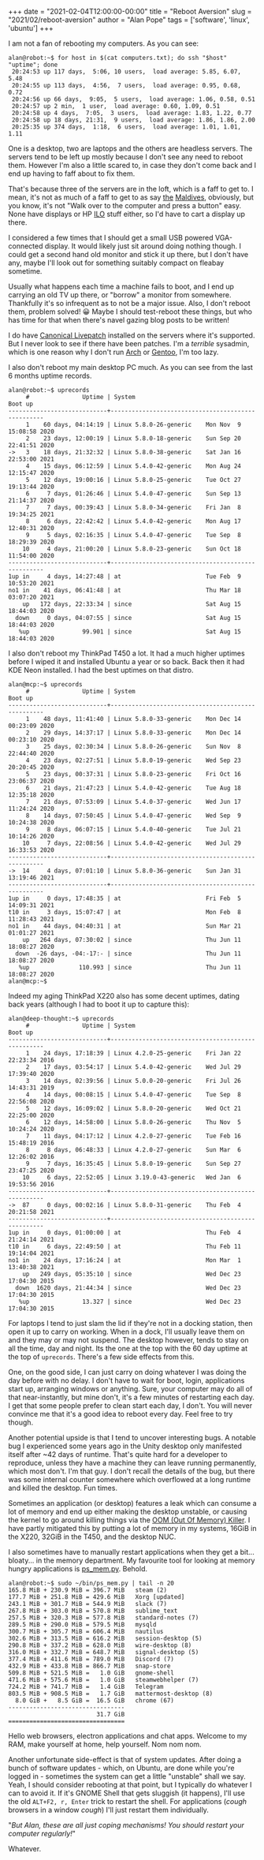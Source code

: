 +++
date = "2021-02-04T12:00:00-00:00"
title = "Reboot Aversion"
slug = "2021/02/reboot-aversion"
author = "Alan Pope"
tags = ['software', 'linux', 'ubuntu']
+++

I am not a fan of rebooting my computers. As you can see:

```shell
alan@robot:~$ for host in $(cat computers.txt); do ssh "$host" "uptime"; done
 20:24:53 up 117 days,  5:06, 10 users,  load average: 5.85, 6.07, 5.48
 20:24:55 up 113 days,  4:56,  7 users,  load average: 0.95, 0.68, 0.72
 20:24:56 up 66 days,  9:05,  5 users,  load average: 1.06, 0.58, 0.51
 20:24:57 up 2 min,  1 user,  load average: 0.60, 1.09, 0.51
 20:24:58 up 4 days,  7:05,  3 users,  load average: 1.83, 1.22, 0.77
 20:24:58 up 18 days, 21:31,  9 users,  load average: 1.86, 1.86, 2.00
 20:25:35 up 374 days,  1:18,  6 users,  load average: 1.01, 1.01, 1.11
```

One is a desktop, two are laptops and the others are headless servers. The servers tend to be left up mostly because I don't see any need to reboot them. However I'm also a little scared to, in case they don't come back and I end up having to faff about to fix them.

That's because three of the servers are in the loft, which is a faff to get to. I mean, it's not as much of a faff to get to as say [the](/images/2021-02-04/maldives1.jpg) [Maldives](/images/2021-02-04/maldives2.jpg), obviously, but you know, it's not "Walk over to the computer and press a button" easy. None have displays or HP [ILO](https://www.hpe.com/us/en/servers/integrated-lights-out-ilo.html) stuff either, so I'd have to cart a display up there.

I considered a few times that I should get a small USB powered VGA-connected display. It would likely just sit around doing nothing though. I could get a second hand old monitor and stick it up there, but I don't have any, maybe I'll look out for something suitably compact on fleabay sometime. 

Usually what happens each time a machine fails to boot, and I end up carrying an old TV up there, or "borrow" a monitor from somewhere. Thankfully it's so infrequent as to not be a major issue. Also, I don't reboot them, problem solved! 😀 Maybe I should test-reboot these things, but who has time for that when there's navel gazing blog posts to be written! 

I do have [Canonical Livepatch](https://ubuntu.com/security/livepatch) installed on the servers where it's supported. But I never look to see if there have been patches. I'm a *terrible* sysadmin, which is one reason why I don't run [Arch](https://twitter.com/archlinuxmemes/status/1286728740244819968) or [Gentoo](https://web.archive.org/web/20080830031318/http://funroll-loops.info/), I'm too lazy.

I also don't reboot my main desktop PC much. As you can see from the last 6 months uptime records.

```shell
alan@robot:~$ uprecords 
     #               Uptime | System                                     Boot up
----------------------------+---------------------------------------------------
     1    60 days, 04:14:19 | Linux 5.8.0-26-generic    Mon Nov  9 15:08:58 2020
     2    23 days, 12:00:19 | Linux 5.8.0-18-generic    Sun Sep 20 22:41:51 2020
->   3    18 days, 21:32:32 | Linux 5.8.0-38-generic    Sat Jan 16 22:53:00 2021
     4    15 days, 06:12:59 | Linux 5.4.0-42-generic    Mon Aug 24 12:15:47 2020
     5    12 days, 19:00:16 | Linux 5.8.0-25-generic    Tue Oct 27 19:13:44 2020
     6     7 days, 01:26:46 | Linux 5.4.0-47-generic    Sun Sep 13 21:14:37 2020
     7     7 days, 00:39:43 | Linux 5.8.0-34-generic    Fri Jan  8 19:34:25 2021
     8     6 days, 22:42:42 | Linux 5.4.0-42-generic    Mon Aug 17 12:40:31 2020
     9     5 days, 02:16:35 | Linux 5.4.0-47-generic    Tue Sep  8 18:29:39 2020
    10     4 days, 21:00:20 | Linux 5.8.0-23-generic    Sun Oct 18 11:54:00 2020
----------------------------+---------------------------------------------------
1up in     4 days, 14:27:48 | at                        Tue Feb  9 10:53:20 2021
no1 in    41 days, 06:41:48 | at                        Thu Mar 18 03:07:20 2021
    up   172 days, 22:33:34 | since                     Sat Aug 15 18:44:03 2020
  down     0 days, 04:07:55 | since                     Sat Aug 15 18:44:03 2020
   %up               99.901 | since                     Sat Aug 15 18:44:03 2020
```

I also don't reboot my ThinkPad T450 a lot. It had a much higher uptimes before I wiped it and installed Ubuntu a year or so back. Back then it had KDE Neon installed. I had the best uptimes on that distro.

```shell
alan@mcp:~$ uprecords
     #               Uptime | System                                     Boot up
----------------------------+---------------------------------------------------
     1    48 days, 11:41:40 | Linux 5.8.0-33-generic    Mon Dec 14 00:23:09 2020
     2    29 days, 14:37:17 | Linux 5.8.0-33-generic    Mon Dec 14 00:23:10 2020
     3    25 days, 02:30:34 | Linux 5.8.0-26-generic    Sun Nov  8 22:44:40 2020
     4    23 days, 02:27:51 | Linux 5.8.0-19-generic    Wed Sep 23 20:20:45 2020
     5    23 days, 00:37:31 | Linux 5.8.0-23-generic    Fri Oct 16 23:06:37 2020
     6    21 days, 21:47:23 | Linux 5.4.0-42-generic    Tue Aug 18 12:35:18 2020
     7    21 days, 07:53:09 | Linux 5.4.0-37-generic    Wed Jun 17 11:24:24 2020
     8    14 days, 07:50:45 | Linux 5.4.0-47-generic    Wed Sep  9 10:24:38 2020
     9     8 days, 06:07:15 | Linux 5.4.0-40-generic    Tue Jul 21 10:14:26 2020
    10     7 days, 22:08:56 | Linux 5.4.0-42-generic    Wed Jul 29 16:33:53 2020
----------------------------+---------------------------------------------------
->  14     4 days, 07:01:10 | Linux 5.8.0-36-generic    Sun Jan 31 13:19:46 2021
----------------------------+---------------------------------------------------
1up in     0 days, 17:48:35 | at                        Fri Feb  5 14:09:31 2021
t10 in     3 days, 15:07:47 | at                        Mon Feb  8 11:28:43 2021
no1 in    44 days, 04:40:31 | at                        Sun Mar 21 01:01:27 2021
    up   264 days, 07:30:02 | since                     Thu Jun 11 18:08:27 2020
  down  -26 days, -04:-17:- | since                     Thu Jun 11 18:08:27 2020
   %up              110.993 | since                     Thu Jun 11 18:08:27 2020
alan@mcp:~$ 

```

Indeed my aging ThinkPad X220 also has some decent uptimes, dating back years (although I had to boot it up to capture this):

```shell
alan@deep-thought:~$ uprecords
     #               Uptime | System                                     Boot up
----------------------------+---------------------------------------------------
     1    24 days, 17:18:39 | Linux 4.2.0-25-generic    Fri Jan 22 22:23:34 2016
     2    17 days, 03:54:17 | Linux 5.4.0-42-generic    Wed Jul 29 17:39:40 2020
     3    14 days, 02:39:56 | Linux 5.0.0-20-generic    Fri Jul 26 14:43:31 2019
     4    14 days, 00:08:15 | Linux 5.4.0-47-generic    Tue Sep  8 22:56:08 2020
     5    12 days, 16:09:02 | Linux 5.8.0-20-generic    Wed Oct 21 22:25:00 2020
     6    12 days, 14:58:00 | Linux 5.8.0-26-generic    Thu Nov  5 10:24:24 2020
     7    11 days, 04:17:12 | Linux 4.2.0-27-generic    Tue Feb 16 15:48:19 2016
     8     8 days, 06:48:33 | Linux 4.2.0-27-generic    Sun Mar  6 12:26:02 2016
     9     7 days, 16:35:45 | Linux 5.8.0-19-generic    Sun Sep 27 23:47:25 2020
    10     6 days, 22:52:05 | Linux 3.19.0-43-generic   Wed Jan  6 19:53:56 2016
----------------------------+---------------------------------------------------
->  87     0 days, 00:02:16 | Linux 5.8.0-31-generic    Thu Feb  4 20:21:58 2021
----------------------------+---------------------------------------------------
1up in     0 days, 01:00:00 | at                        Thu Feb  4 21:24:14 2021
t10 in     6 days, 22:49:50 | at                        Thu Feb 11 19:14:04 2021
no1 in    24 days, 17:16:24 | at                        Mon Mar  1 13:40:38 2021
    up   249 days, 05:35:10 | since                     Wed Dec 23 17:04:30 2015
  down  1620 days, 21:44:34 | since                     Wed Dec 23 17:04:30 2015
   %up               13.327 | since                     Wed Dec 23 17:04:30 2015

```

For laptops I tend to just slam the lid if they're not in a docking station, then open it up to carry on working. When in a dock, I'll usually leave them on and they may or may not suspend. The desktop however, tends to stay on all the time, day and night. Its the one at the top with the 60 day uptime at the top of `uprecords`. There's a few side effects from this. 

One, on the good side, I can just carry on doing whatever I was doing the day before with no delay. I don't have to wait for boot, login, applications start up, arranging windows or anything. Sure, your computer may do all of that near-instantly, but mine don't, it's a few minutes of restarting each day. I get that some people prefer to clean start each day, I don't. You will never convince me that it's a good idea to reboot every day. Feel free to try though.

Another potential upside is that I tend to uncover interesting bugs. A notable bug I experienced some years ago in the Unity desktop only manifested itself after ~42 days of runtime. That's quite hard for a developer to reproduce, unless they have a machine they can leave running permanently, which most don't. I'm that guy. I don't recall the details of the bug, but there was some internal counter somewhere which overflowed at a long runtime and killed the desktop. Fun times. 

Sometimes an application (or desktop) features a leak which can consume a lot of memory and end up either making the desktop unstable, or causing the kernel to go around killing things via the [OOM (Out Of Memory) Killer](https://www.kernel.org/doc/gorman/html/understand/understand016.html). I have partly mitigated this by putting a lot of memory in my systems, 16GiB in the X220, 32GiB in the T450, and the desktop NUC. 

I also sometimes have to manually restart applications when they get a bit... bloaty... in the memory department. My favourite tool for looking at memory hungry applications is [ps_mem.py](https://github.com/pixelb/ps_mem). Behold.

```shell
alan@robot:~$ sudo ~/bin/ps_mem.py | tail -n 20
165.8 MiB + 230.9 MiB = 396.7 MiB	steam (2)
177.7 MiB + 251.8 MiB = 429.6 MiB	Xorg [updated]
243.1 MiB + 301.7 MiB = 544.9 MiB	slack (7)
267.8 MiB + 303.0 MiB = 570.8 MiB	sublime_text
257.5 MiB + 320.3 MiB = 577.8 MiB	standard-notes (7)
289.5 MiB + 290.0 MiB = 579.5 MiB	mysqld
300.7 MiB + 305.7 MiB = 606.4 MiB	nautilus
302.6 MiB + 313.5 MiB = 616.2 MiB	session-desktop (5)
290.8 MiB + 337.2 MiB = 628.0 MiB	wire-desktop (8)
316.0 MiB + 332.7 MiB = 648.7 MiB	signal-desktop (5)
377.4 MiB + 411.6 MiB = 789.0 MiB	Discord (7)
432.9 MiB + 433.8 MiB = 866.7 MiB	snap-store
509.8 MiB + 521.5 MiB =   1.0 GiB	gnome-shell
471.6 MiB + 575.6 MiB =   1.0 GiB	steamwebhelper (7)
724.2 MiB + 741.7 MiB =   1.4 GiB	Telegram
803.5 MiB + 908.5 MiB =   1.7 GiB	mattermost-desktop (8)
  8.0 GiB +   8.5 GiB =  16.5 GiB	chrome (67)
---------------------------------
                         31.7 GiB
=================================
```

Hello web browsers, electron applications and chat apps. Welcome to my RAM, make yourself at home, help yourself. Nom nom nom.

Another unfortunate side-effect is that of system updates. After doing a bunch of software updates - which, on Ubuntu, are done while you're logged in - sometimes the system can get a little "unstable" shall we say. Yeah, I should consider rebooting at that point, but I typically do whatever I can to avoid it. If it's GNOME Shell that gets sluggish (it happens), I'll use the old `ALT+F2, r, Enter` trick to restart the shell. For applications (*cough* browsers in a window *cough*) I'll just restart them individually.

"*But Alan, these are all just coping mechanisms! You should restart your computer regularly!*"

Whatever.
